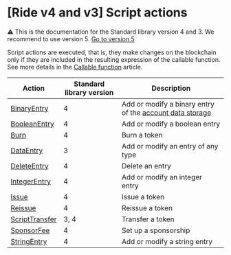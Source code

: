 # [Ride v4 and v3] Script actions

:warning: This is the documentation for the Standard library version 4 and 3. We recommend to use version 5. [Go to version 5](/en/ride/structures/script-actions/)

Script actions are executed, that is, they make changes on the blockchain only if they are included in the resulting expression of the callable function. See more details in the [Callable function](/en/ride/v4/functions/callable-function) article.

| Action | Standard library version | Description |
|---|---|---|
| [BinaryEntry](/en/ride/v4/structures/script-actions/binary-entry) | 4 | Add or modify a binary entry of the [account data storage](/en/blockchain/account/account-data-storage) |
| [BooleanEntry](/en/ride/v4/structures/script-actions/boolean-entry) | 4 | Add or modify a boolean entry |
| [Burn](/en/ride/v4/structures/script-actions/burn) | 4 | Burn a token |
| [DataEntry](/en/ride/v4/structures/script-actions/data-entry) | 3 | Add or modify an entry of any type |
| [DeleteEntry](/en/ride/v4/structures/script-actions/delete-entry) | 4 | Delete an entry |
| [IntegerEntry](/en/ride/v4/structures/script-actions/int-entry) | 4 | Add or modify an integer entry |
| [Issue](/en/ride/v4/structures/script-actions/issue) | 4 | Issue a token |
| [Reissue](/en/ride/v4/structures/script-actions/reissue) | 4 | Reissue a token |
| [ScriptTransfer](/en/ride/v4/structures/script-actions/script-transfer) | 3, 4 | Transfer a token |
| [SponsorFee](/en/ride/v4/structures/script-actions/sponsor-fee) | 4 | Set up a sponsorship |
| [StringEntry](/en/ride/v4/structures/script-actions/string-entry) | 4 | Add or modify a string entry |
